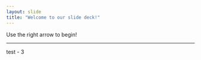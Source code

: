 ```yaml
---
layout: slide
title: "Welcome to our slide deck!"
---
```


Use the right arrow to begin!

-----
test - 3
